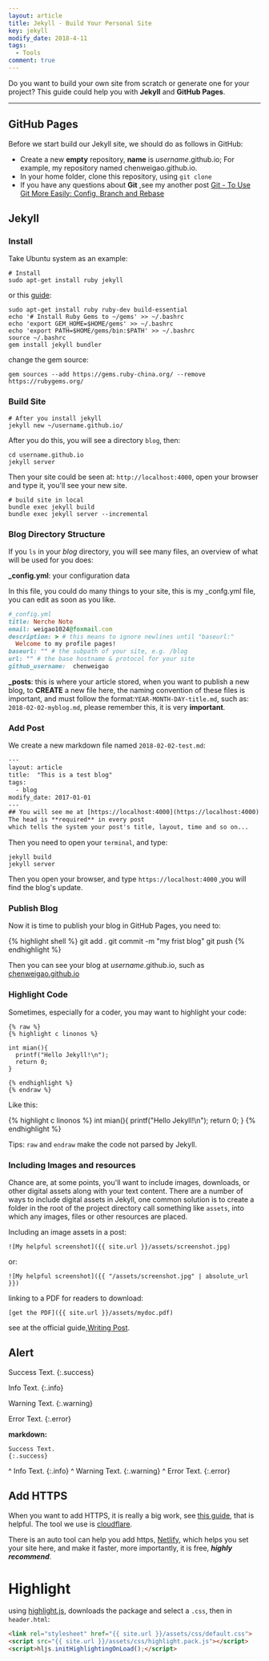 ```yaml
---
layout: article
title: Jekyll - Build Your Personal Site 
key: jekyll
modify_date: 2018-4-11
tags:
  - Tools
comment: true
---
```


Do you want to build your own site from scratch or generate one for your project? This guide could help you with **Jekyll** and **GitHub Pages**.
<!--more-->
---

## GitHub Pages

Before we start build our Jekyll site, we should do as follows in GitHub:

- Create a new **empty** repository, **name** is *username*.github.io; For example, my repository named chenweigao.github.io.
- In your home folder, clone this repository, using `git clone`
- If you have any questions about **Git** ,see my another post [Git - To Use Git More Easily: Config, Branch and Rebase](https://chenweigao.github.io/2018/01/12/git.html)

## Jekyll

### Install

Take Ubuntu system as an example:

```shell
# Install 
sudo apt-get install ruby jekyll
```

or this [guide](https://jekyllrb.com/docs/installation/#ubuntu):

```shell
sudo apt-get install ruby ruby-dev build-essential
echo '# Install Ruby Gems to ~/gems' >> ~/.bashrc
echo 'export GEM_HOME=$HOME/gems' >> ~/.bashrc
echo 'export PATH=$HOME/gems/bin:$PATH' >> ~/.bashrc
source ~/.bashrc
gem install jekyll bundler
```

change the gem source:

```shell
gem sources --add https://gems.ruby-china.org/ --remove https://rubygems.org/
```



### Build Site

```shell
# After you install jekyll
jekyll new ~/username.github.io/
```

After you do this, you will see a directory `blog`, then:

```
cd username.github.io
jekyll server
```

Then your site could be seen at: `http://localhost:4000`, open your browser and type it, you'll see your new site.

```shell
# build site in local
bundle exec jekyll build
bundle exec jekyll server --incremental
```

### Blog Directory Structure

If you `ls` in your *blog* directory, you will see many files, an overview of what will be used for you does:

**_config.yml**:  your configuration data

In this file, you could do many things to your site, this is my _confg.yml file, you can edit as soon as you like.

```ruby
#_config.yml
title: Nerche Note
email: weigao1024@foxmail.com
description: > # this means to ignore newlines until "baseurl:"
  Welcome to my profile pages!
baseurl: "" # the subpath of your site, e.g. /blog
url: "" # the base hostname & protocol for your site
github_username:  chenweigao
```


**_posts**:  this is where your article stored, when you want to publish a new blog, to **CREATE** a new file here, the naming convention of these files is important, and must follow the format:`YEAR-MONTH-DAY-title.md`, such as: `2018-02-02-myblog.md`, please remember this, it is very **important**. 

### Add Post

We create a new markdown file named `2018-02-02-test.md`:

```html
---
layout: article
title:  "This is a test blog"
tags:
  - blog
modify_date: 2017-01-01
---
## You will see me at [https://localhost:4000](https://localhost:4000)
The head is **required** in every post
which tells the system your post's title, layout, time and so on...
```

Then you need to open your `terminal`, and type: 

```shell
jekyll build
jekyll server
```

Then you open your browser, and type `https://localhost:4000` ,you will find the blog's update.

### Publish Blog

Now it is time to publish your blog in GitHub Pages, you need to:

{% highlight shell %}
git add .
git commit -m "my frist blog"
git push
{% endhighlight %}

Then you can see your blog at *username*.github.io, such as [chenweigao.github.io](chenweigao.github.io)

### Highlight Code

Sometimes, especially for a coder, you may want to highlight your code:
```
{% raw %}
{% highlight c linonos %}

int mian(){
  printf("Hello Jekyll!\n");
  return 0;
}

{% endhighlight %}
{% endraw %}
```
Like this:

{% highlight c linonos %}
int mian(){
  printf("Hello Jekyll!\n");
  return 0;
}
{% endhighlight %}

Tips: `raw` and `endraw` make the code not parsed by Jekyll.

### Including Images and resources

Chance are, at some points, you'll want to include images, downloads, or other digital assets along with your text content. There are a number of ways to include digital assets in Jekyll, one common solution is to create a folder in the root of the project directory call something like `assets`, into which any images, files or  other resources are placed.

Including an image assets in a post:

```shell
![My helpful screenshot]({{ site.url }}/assets/screenshot.jpg)
```

or:

```shell
![My helpful screenshot]({{ "/assets/screenshot.jpg" | absolute_url }})
```

linking to a PDF for readers to download:

```shell
[get the PDF]({{ site.url }}/assets/mydoc.pdf)
```

see at the official guide,[Writing Post](https://jekyllrb.com/docs/posts/).

## Alert

Success Text.
{:.success}

Info Text.
{:.info}

Warning Text.
{:.warning}

Error Text.
{:.error}

**markdown:**

    Success Text.
    {:.success}
^
    Info Text.
    {:.info}
^
    Warning Text.
    {:.warning}
^
    Error Text.
    {:.error}

## Add HTTPS

When you want to add HTTPS, it is really a big work, see [this guide](https://zhuanlan.zhihu.com/p/22667528), that is helpful. The tool we use is [cloudflare](https://www.cloudflare.com/).

There is an auto tool can help you add https, [Netlify](https://app.netlify.com/), which helps you set your site here, and make it faster, more importantly, it is free, ***highly recommend***.

# Highlight

using  [highlight.js](https://highlightjs.org/), downloads the package and select  a `.css`, then in `header.html`:

```html
<link rel="stylesheet" href="{{ site.url }}/assets/css/default.css">
<script src="{{ site.url }}/assets/css/highlight.pack.js"></script>
<script>hljs.initHighlightingOnLoad();</script>
```


